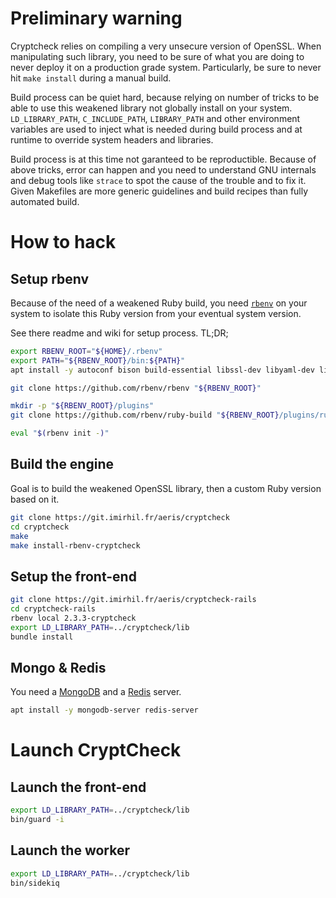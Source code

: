 # Preliminary warning

Cryptcheck relies on compiling a very unsecure version of OpenSSL.
When manipulating such library, you need to be sure of what you are doing to
never deploy it on a production grade system.
Particularly, be sure to never hit `make install` during a manual build.

Build process can be quiet hard, because relying on number of tricks to be able
to use this weakened library not globally install on your system.
`LD_LIBRARY_PATH`, `C_INCLUDE_PATH`, `LIBRARY_PATH` and other environment
variables are used to inject what is needed during build process and at runtime
to override system headers and libraries.

Build process is at this time not garanteed to be reproductible.
Because of above tricks, error can happen and you need to understand GNU
internals and debug tools like `strace` to spot the cause of the trouble and to
fix it.
Given Makefiles are more generic guidelines and build recipes than fully
automated build.

# How to hack

## Setup rbenv

Because of the need of a weakened Ruby build, you need
[`rbenv`](https://github.com/rbenv/rbenv) on your system to isolate this Ruby
version from your eventual system version.

See there readme and wiki for setup process.
TL;DR;

```bash
export RBENV_ROOT="${HOME}/.rbenv"
export PATH="${RBENV_ROOT}/bin:${PATH}"
apt install -y autoconf bison build-essential libssl-dev libyaml-dev libreadline6-dev zlib1g-dev libncurses5-dev libffi-dev libgdbm3 libgdbm-dev

git clone https://github.com/rbenv/rbenv "${RBENV_ROOT}"

mkdir -p "${RBENV_ROOT}/plugins"
git clone https://github.com/rbenv/ruby-build "${RBENV_ROOT}/plugins/ruby-build"

eval "$(rbenv init -)"
```

## Build the engine

Goal is to build the weakened OpenSSL library, then a custom Ruby version based
on it.

```bash
git clone https://git.imirhil.fr/aeris/cryptcheck
cd cryptcheck
make
make install-rbenv-cryptcheck
```

## Setup the front-end

```bash
git clone https://git.imirhil.fr/aeris/cryptcheck-rails
cd cryptcheck-rails
rbenv local 2.3.3-cryptcheck
export LD_LIBRARY_PATH=../cryptcheck/lib
bundle install
```

## Mongo & Redis

You need a [MongoDB](https://www.mongodb.com/) and a [Redis](https://redis.io/)
server.

```bash
apt install -y mongodb-server redis-server
```

# Launch CryptCheck

## Launch the front-end

```bash
export LD_LIBRARY_PATH=../cryptcheck/lib
bin/guard -i
```

## Launch the worker

```bash
export LD_LIBRARY_PATH=../cryptcheck/lib
bin/sidekiq
```

